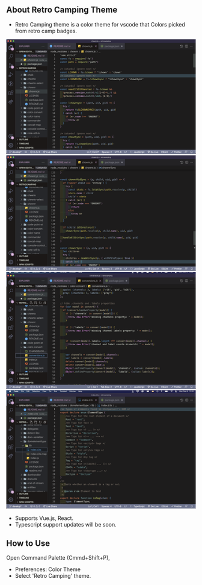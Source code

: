 ## About Retro Camping Theme
* Retro Camping theme is a color theme for vscode that Colors picked from retro camp badges.

![RetroCamping](./img/retro-camping-1.png)
![RetroCamping](./img/retro-camping-2.png)
![RetroCamping](./img/retro-camping-3.png)
![RetroCamping](./img/retro-camping-4.png)

* Supports Vue.js, React.
* Typescript support updates will be soon.

## How to Use
Open Command Palette (Cmmd+Shift+P), 
- Preferences: Color Theme
- Select 'Retro Camping' theme.